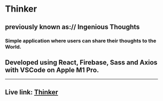 # Thinker 
## previously known as:// Ingenious Thoughts
### Simple application where users can share their thoughts to the World. 
## Developed using React, Firebase, Sass and Axios with VSCode on Apple M1 Pro.
---
## Live link: [Thinker](https://project3staging.netlify.app/)
